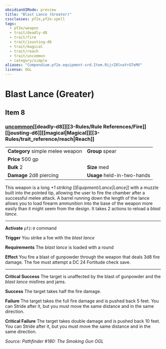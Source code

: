 ```yaml
---
obsidianUIMode: preview
title: "Blast Lance (Greater)"
cssclasses: pf2e,pf2e-spell
tags:
  - pf2e/weapon
  - trait/deadly-d8
  - trait/fire
  - trait/jousting-d6
  - trait/magical
  - trait/reach
  - trait/uncommon
  - category/simple
aliases: "Compendium.pf2e.equipment-srd.Item.RijrZ8lnaYrGTeMV"
license: OGL
---
```

# Blast Lance (Greater)
## Item 8
### [uncommon](uncommon.md "Uncommon Rarity Trait")[[deadly-d8]][[3-Rules/Rule References/Fire]][[jousting-d6]][[magical|Magical]][[3-Rules/trait_reference/reach|Reach]] 

|  |  |
| -- | -- |
| **Category** simple melee weapon | **Group** spear |
| **Price** 500 gp |  |
| **Bulk** 2 | **Size** med |
| **Damage** 2d8 piercing  | **Usage** held-in-two-hands |



This weapon is a long _+1 striking [[Equipment/Lance|Lance]]_ with a muzzle built into the pointed tip, allowing the user to fire the chamber after a successful melee attack. A barrel running down the length of the lance allows you to load firearm ammunition into the base of the weapon more easily than it might seem from the design. It takes 2 actions to reload a _blast lance_.

* * *

**Activate** `pf2:0` command

**Trigger** You strike a foe with the _blast lance_

**Requirements** The _blast lance_ is loaded with a round

**Effect** You fire a blast of gunpowder through the weapon that deals 3d8 fire damage. The foe must attempt a DC 24 Fortitude check save.

* * *

**Critical Success** The target is unaffected by the blast of gunpowder and the _blast lance_ misfires and jams.

**Success** The target takes half the fire damage.

**Failure** The target takes the full fire damage and is pushed back 5 feet. You can Stride after it, but you must move the same distance and in the same direction.

**Critical Failure** The target takes double damage and is pushed back 10 feet. You can Stride after it, but you must move the same distance and in the same direction.

*Source: Pathfinder #180: The Smoking Gun*
*OGL*